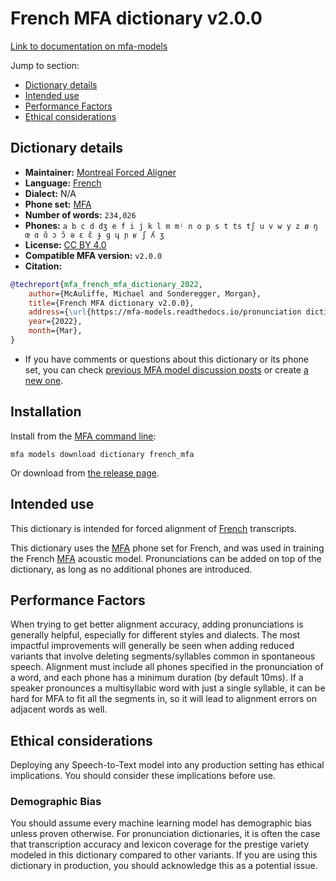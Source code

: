 
# French MFA dictionary v2.0.0

[Link to documentation on mfa-models](https://mfa-models.readthedocs.io/en/main/dictionary/french_mfa.html)

Jump to section:

- [Dictionary details](#dictionary-details)
- [Intended use](#intended-use)
- [Performance Factors](#performance-factors)
- [Ethical considerations](#ethical-considerations)

## Dictionary details

- **Maintainer:** [Montreal Forced Aligner](https://montreal-forced-aligner.readthedocs.io/)
- **Language:** [French](https://en.wikipedia.org/wiki/French_language)
- **Dialect:** N/A
- **Phone set:** [MFA](https://mfa-models.readthedocs.io/en/refactor/mfa_phone_set.html#french)
- **Number of words:** `234,026`
- **Phones:** `a b c d dʒ e f i j k l m mʲ n o p s t ts tʃ u v w y z ø ŋ œ ɑ ɑ̃ ɔ ɔ̃ ə ɛ ɛ̃ ɟ ɡ ɥ ɲ ʁ ʃ ʎ ʒ`
- **License:** [CC BY 4.0](https://github.com/MontrealCorpusTools/mfa-models/tree/main/dictionary/french/mfa/v2.0.0/LICENSE)
- **Compatible MFA version:** `v2.0.0`
- **Citation:**

```bibtex
@techreport{mfa_french_mfa_dictionary_2022,
	author={McAuliffe, Michael and Sonderegger, Morgan},
	title={French MFA dictionary v2.0.0},
	address={\url{https://mfa-models.readthedocs.io/pronunciation dictionary/French/French MFA dictionary v2_0_0.html}},
	year={2022},
	month={Mar},
}
```

- If you have comments or questions about this dictionary or its phone set, you can check [previous MFA model discussion posts](https://github.com/MontrealCorpusTools/mfa-models/discussions?discussions_q=French+MFA+dictionary+v2.0.0) or create [a new one](https://github.com/MontrealCorpusTools/mfa-models/discussions/new).

## Installation

Install from the [MFA command line](https://montreal-forced-aligner.readthedocs.io/en/latest/user_guide/models/index.html):

```
mfa models download dictionary french_mfa
```

Or download from [the release page](https://github.com/MontrealCorpusTools/mfa-models/releases/tag/dictionary-french_mfa-v2.0.0).

## Intended use

This dictionary is intended for forced alignment of [French](https://en.wikipedia.org/wiki/French_language) transcripts.

This dictionary uses the [MFA](https://mfa-models.readthedocs.io/en/refactor/mfa_phone_set.html#french) phone set for French, and was used in training the French [MFA](https://mfa-models.readthedocs.io/en/refactor/mfa_phone_set.html#french) acoustic model. Pronunciations can be added on top of the dictionary, as long as no additional phones are introduced.

## Performance Factors

When trying to get better alignment accuracy, adding pronunciations is generally helpful, especially for different styles and dialects. The most impactful improvements will generally be seen when adding reduced variants that involve deleting segments/syllables common in spontaneous speech.  Alignment must include all phones specified in the pronunciation of a word, and each phone has a minimum duration (by default 10ms). If a speaker pronounces a multisyllabic word with just a single syllable, it can be hard for MFA to fit all the segments in, so it will lead to alignment errors on adjacent words as well.

## Ethical considerations

Deploying any Speech-to-Text model into any production setting has ethical implications. You should consider these implications before use.

### Demographic Bias

You should assume every machine learning model has demographic bias unless proven otherwise. For pronunciation dictionaries, it is often the case that transcription accuracy and lexicon coverage for the prestige variety modeled in this dictionary compared to other variants. If you are using this dictionary in production, you should acknowledge this as a potential issue.
